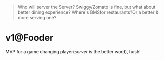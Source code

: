 > Who will server the Server?
> Swiggy/Zomato is fine, but what about better dining experience?
> Where's BMSfor restaurants?Or a better & more serving one?

# v1@Fooder
MVP for a game changing player(*server* is the better word), hush!